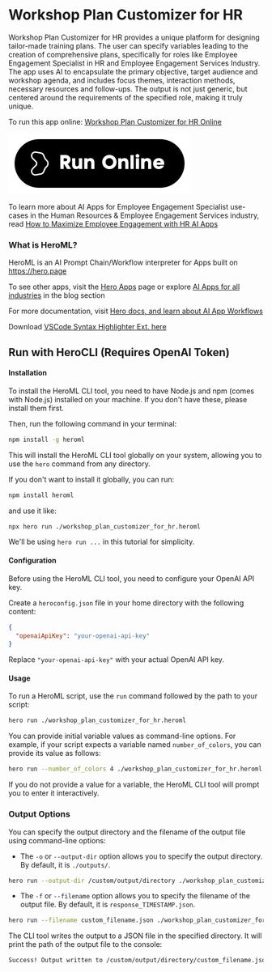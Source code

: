# Workshop Plan Customizer for HR

Workshop Plan Customizer for HR provides a unique platform for designing tailor-made training plans. The user can specify variables leading to the creation of comprehensive plans, specifically for roles like Employee Engagement Specialist in HR and Employee Engagement Services Industry. The app uses AI to encapsulate the primary objective, target audience and workshop agenda, and includes focus themes, interaction methods, necessary resources and follow-ups. The output is not just generic, but centered around the requirements of the specified role, making it truly unique.

To run this app online: [Workshop Plan Customizer for HR Online](https://hero.page/app/workshop-plan-customizer-for-hr-customized-hr-engagement-workshop-plans/1tMjuG1KIUhXBH1iNRq0)

[![Run Workshop Plan Customizer for HR Online](/assets/run.svg)](https://hero.page/app/workshop-plan-customizer-for-hr-customized-hr-engagement-workshop-plans/1tMjuG1KIUhXBH1iNRq0)

To learn more about AI Apps for Employee Engagement Specialist use-cases in the Human Resources & Employee Engagement Services industry, read [How to Maximize Employee Engagement with HR AI Apps](https://hero.page/blog/ai/human-resources-and-employee-engagement-services/how-to-maximize-employee-engagement-with-hr-ai-apps/170987)

### What is HeroML?
HeroML is an AI Prompt Chain/Workflow interpreter for Apps built on https://hero.page 

To see other apps, visit the [Hero Apps](https://hero.page/apps) page or explore [AI Apps for all industries](https://hero.page/blog) in the blog section

For more documentation, visit [Hero docs, and learn about AI App Workflows](https://hero.page/tutorials/introduction-to-heroml)

Download [VSCode Syntax Highlighter Ext. here](https://marketplace.visualstudio.com/items?itemName=hero-page.heroml)

## Run with HeroCLI (Requires OpenAI Token)

#### Installation

To install the HeroML CLI tool, you need to have Node.js and npm (comes with Node.js) installed on your machine. If you don't have these, please install them first. 

Then, run the following command in your terminal:

```bash
npm install -g heroml
```

This will install the HeroML CLI tool globally on your system, allowing you to use the `hero` command from any directory.

If you don't want to install it globally, you can run:

```bash
npm install heroml
```

and use it like:

```bash
npx hero run ./workshop_plan_customizer_for_hr.heroml
```

We'll be using `hero run ...` in this tutorial for simplicity.

#### Configuration

Before using the HeroML CLI tool, you need to configure your OpenAI API key. 

Create a `heroconfig.json` file in your home directory with the following content:

```json
{
  "openaiApiKey": "your-openai-api-key"
}
```

Replace `"your-openai-api-key"` with your actual OpenAI API key.

#### Usage

To run a HeroML script, use the `run` command followed by the path to your script:

```bash
hero run ./workshop_plan_customizer_for_hr.heroml
```

You can provide initial variable values as command-line options. For example, if your script expects a variable named `number_of_colors`, you can provide its value as follows:

```bash
hero run --number_of_colors 4 ./workshop_plan_customizer_for_hr.heroml
```

If you do not provide a value for a variable, the HeroML CLI tool will prompt you to enter it interactively.

### Output Options

You can specify the output directory and the filename of the output file using command-line options:

- The `-o` or `--output-dir` option allows you to specify the output directory. By default, it is `./outputs/`.

```bash
hero run --output-dir /custom/output/directory ./workshop_plan_customizer_for_hr.heroml
```

- The `-f` or `--filename` option allows you to specify the filename of the output file. By default, it is `response_TIMESTAMP.json`.

```bash
hero run --filename custom_filename.json ./workshop_plan_customizer_for_hr.heroml
```

The CLI tool writes the output to a JSON file in the specified directory. It will print the path of the output file to the console:

```bash
Success! Output written to /custom/output/directory/custom_filename.json
```

